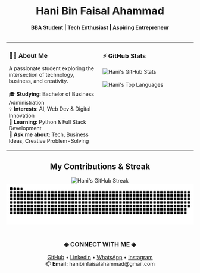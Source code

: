 <div align="center">
  <h1>Hani Bin Faisal Ahammad</h1>
  <strong>BBA Student | Tech Enthusiast | Aspiring Entrepreneur</strong>
</div>

<br>

<table align="center" border="0" cellpadding="10" cellspacing="0">
  <tr valign="top">
    <td width="50%">
      <h3>👨‍💻 About Me</h3>
      <p>
        A passionate student exploring the intersection of technology, business, and creativity.
        <br><br>
        🎓 <b>Studying:</b> Bachelor of Business Administration
        <br>
        💡 <b>Interests:</b> AI, Web Dev & Digital Innovation
        <br>
        🌱 <b>Learning:</b> Python & Full Stack Development
        <br>
        💬 <b>Ask me about:</b> Tech, Business Ideas, Creative Problem-Solving
      </p>
    </td>
    <td width="50%">
      <h3>⚡ GitHub Stats</h3>
      <img align="center" src="https://github-readme-stats.vercel.app/api?username=Hani-Bin-Faisal-Ahammad&show_icons=true&theme=tokyonight&count_private=true&border_radius=10" alt="Hani's GitHub Stats" />
      <br><br>
      <img align="center" src="https://github-readme-stats.vercel.app/api/top-langs/?username=Hani-Bin-Faisal-Ahammad&layout=compact&theme=tokyonight&border_radius=10&langs_count=8" alt="Hani's Top Languages" />
    </td>
  </tr>
</table>

<div align="center">
  <h2>My Contributions & Streak</h2>
  <img src="https://streak-stats.demolab.com/?user=Hani-Bin-Faisal-Ahammad&theme=tokyonight&border_radius=10&cache_bust=123" alt="Hani's GitHub Streak" />
  <br>
  <img src="https://raw.githubusercontent.com/Hani-Bin-Faisal-Ahammad/Hani-Bin-Faisal-Ahammad/main/dist/github-contribution-grid-snake-dark.svg" alt="snake eating my contributions" />
</div>

<br>

<div align="center">
  <h3>◈ CONNECT WITH ME ◈</h3>
  <p>
    <a href="https://github.com/hanibinfaisalahammad">GitHub</a> •
    <a href="https://www.linkedin.com/in/hanibinfaisalahammad/">LinkedIn</a> •
    <a href="https://wa.me/919074278564">WhatsApp</a> •
    <a href="https://www.instagram.com/hanibinfaisalahammad/">Instagram</a>
    <br>
    📫 <b>Email:</b> hanibinfaisalahammad@gmail.com
  </p>
</div>
